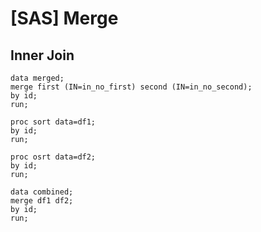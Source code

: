 # [SAS] Merge

## Inner Join
```sas
data merged;
merge first (IN=in_no_first) second (IN=in_no_second);
by id;
run;
```

```sas
proc sort data=df1;
by id;
run;

proc osrt data=df2;
by id;
run;

data combined;
merge df1 df2;
by id;
run;
```
